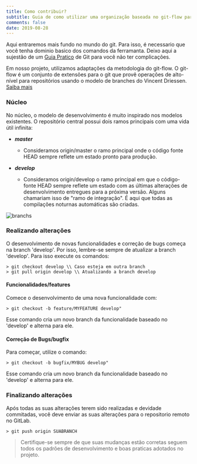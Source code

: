 ```yaml
---
title: Como contribuir?
subtitle: Guia de como utilizar uma organização baseada no git-flow para contribuir com o projeto
comments: false
date: 2019-08-28
---
```

Aqui entraremos mais fundo no mundo do git. Para isso, é necessario que você tenha dominio basico dos comandos da ferramanta. Deixo aqui a sujestão de um [Guia Pratico](https://rogerdudler.github.io/git-guide/index.pt_BR.html) de Git para você não ter complicações.

Em nosso projeto, utilizamos adaptações da metodologia do git-flow. O git-flow é um conjunto de extensões para o git que provê operações de alto-nível para repositórios usando o modelo de branches do Vincent Driessen. [Saiba mais](https://nvie.com/posts/a-successful-git-branching-model/)

### Núcleo

No núcleo, o modelo de desenvolvimento é muito inspirado nos modelos existentes. 
O repositório central possui dois ramos principais com uma vida útil infinita:

   * **_master_**
      * Consideramos origin/master o ramo principal onde o código fonte HEAD sempre reflete um estado pronto para produção.

   * **_develop_**
      * Consideramos origin/develop o ramo principal em que o código-fonte HEAD sempre reflete um estado com as últimas alterações de desenvolvimento entregues para a próxima versão. Alguns chamariam isso de "ramo de integração". É aqui que todas as compilações noturnas automáticas são criadas.

![branchs](https://nvie.com/img/main-branches@2x.png)

### Realizando alterações

O desenvolvimento de novas funcionalidades e correção de bugs começa na branch 'develop'.
Por isso, lembre-se sempre de atualizar a branch 'develop'. Para isso execute os comandos: 

```
> git checkout develop \\ Caso esteja em outra branch
> git pull origin develop \\ Atualizando a branch develop
```

#### Funcionalidades/features

Comece o desenvolvimento de uma nova funcionalidade com:

`> git checkout -b feature/MYFEATURE develop"`

Esse comando cria um novo branch da funcionalidade baseado no 'develop' e alterna para ele.

#### Correção de Bugs/bugfix

Para começar, utilize o comando:

`> git checkout -b bugfix/MYBUG develop"`

Esse comando cria um novo branch da funcionalidade baseado no 'develop' e alterna para ele.

### Finalizando alterações

Após todas as suas alterações terem sido realizadas e devidade commitadas, você deve enviar as suas alterações para o repositorio remoto no GitLab.

`> git push origin SUABRANCH`

> Certifique-se sempre de que suas mudanças estão corretas seguem todos os padrões de desenvolvimento e boas praticas adotados no projeto.